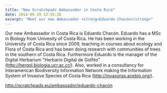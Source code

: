 ```yaml
---
title: "New Scratchpads Ambassador in Costa Rica"
date: 2014-09-29 13:55:26
excerpt: "Meet our new Ambassador <strong>Eduardo Chacón</strong>"
---
```


Our new Ambassador in Costa Rica is Eduardo Chacón. Eduardo has a MSc in Biology from Univesity of Costa Rica. He has been working in the University of Costa Rica since 2009, teaching in courses about ecology and Flora of Costa Rica and has been doing research with communities of trees in the southern of Costa Rica. Furthermore Eduardo is the manager of the Digital Herbarium "Herbario Digital de Golfito" (http://hergol.biologia.ucr.ac.cr/). Also, worked in a consultancy for Interamerican Biodiversity Information Network making the Information System of Invasive Species of Costa Rica (http://invasoras.acebio.org/).

http://scratchpads.eu/ambassador/eduardo-chacón
